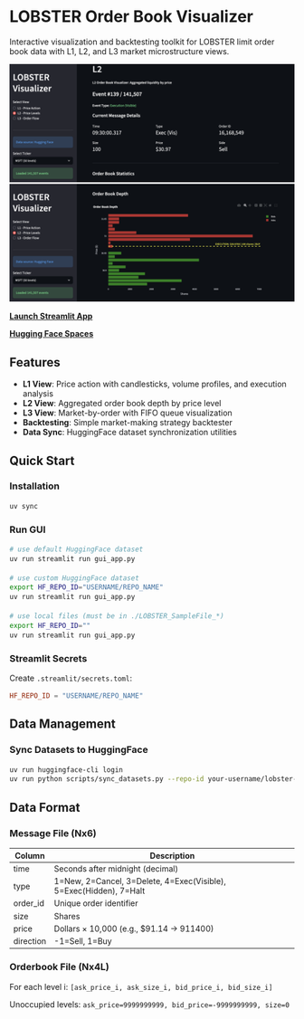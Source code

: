 # LOBSTER Order Book Visualizer

Interactive visualization and backtesting toolkit for LOBSTER limit order book data with L1, L2, and L3 market microstructure views.

<img src="https://github.com/yeager620/lobster-lab/blob/main/streamlit_02.png" alt="Book Head">
<img src="https://github.com/yeager620/lobster-lab/blob/main/streamlit_01.png" alt="Book Chart">

[**Launch Streamlit App**](https://lobster-lab.streamlit.app/)

[**Hugging Face Spaces**](https://huggingface.co/spaces/totalorganfailure/lobster-lab)


## Features

- **L1 View**: Price action with candlesticks, volume profiles, and execution analysis
- **L2 View**: Aggregated order book depth by price level
- **L3 View**: Market-by-order with FIFO queue visualization
- **Backtesting**: Simple market-making strategy backtester
- **Data Sync**: HuggingFace dataset synchronization utilities

## Quick Start

### Installation

```bash
uv sync
```

### Run GUI

```bash
# use default HuggingFace dataset
uv run streamlit run gui_app.py

# use custom HuggingFace dataset
export HF_REPO_ID="USERNAME/REPO_NAME"
uv run streamlit run gui_app.py

# use local files (must be in ./LOBSTER_SampleFile_*)
export HF_REPO_ID=""
uv run streamlit run gui_app.py
```

### Streamlit Secrets

Create `.streamlit/secrets.toml`:
```toml
HF_REPO_ID = "USERNAME/REPO_NAME"
```

## Data Management

### Sync Datasets to HuggingFace

```bash
uv run huggingface-cli login
uv run python scripts/sync_datasets.py --repo-id your-username/lobster-lab-data
```

## Data Format

### Message File (Nx6)
| Column | Description |
|--------|-------------|
| time | Seconds after midnight (decimal) |
| type | 1=New, 2=Cancel, 3=Delete, 4=Exec(Visible), 5=Exec(Hidden), 7=Halt |
| order\_id | Unique order identifier |
| size | Shares |
| price | Dollars × 10,000 (e.g., $91.14 → 911400) |
| direction | -1=Sell, 1=Buy |

### Orderbook File (Nx4L)
For each level i: `[ask_price_i, ask_size_i, bid_price_i, bid_size_i]`


Unoccupied levels: `ask_price=9999999999, bid_price=-9999999999, size=0`





